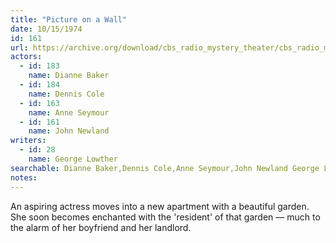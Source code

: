 ```yaml
---
title: "Picture on a Wall"
date: 10/15/1974
id: 161
url: https://archive.org/download/cbs_radio_mystery_theater/cbs_radio_mystery_theater-0151-0200.zip/cbs_radio_mystery_theater-0151-0200%2Fcbsrmt_0161_picture_on_a_wall.mp3
actors:  
  - id: 183
    name: Dianne Baker  
  - id: 184
    name: Dennis Cole  
  - id: 163
    name: Anne Seymour  
  - id: 161
    name: John Newland
writers:  
  - id: 28
    name: George Lowther
searchable: Dianne Baker,Dennis Cole,Anne Seymour,John Newland George Lowther
notes:  
---
```

An aspiring actress moves into a new apartment with a beautiful garden. She soon becomes enchanted with the 'resident' of that garden — much to the alarm of her boyfriend and her landlord.
